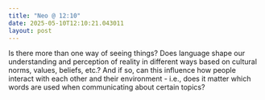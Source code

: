 ```yaml
---
title: "Neo @ 12:10"
date: 2025-05-10T12:10:21.043011
layout: post
---
```


Is there more than one way of seeing things? Does language shape our understanding and perception of reality in different ways based on cultural norms, values, beliefs, etc.? And if so, can this influence how people interact with each other and their environment - i.e., does it matter which words are used when communicating about certain topics?